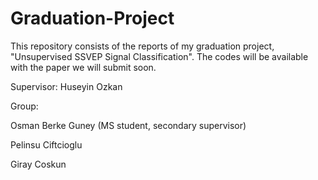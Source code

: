 # Graduation-Project

This repository consists of the reports of my graduation project, "Unsupervised SSVEP Signal Classification". The codes will be available with the paper we will submit soon.

Supervisor: Huseyin Ozkan

Group: 

Osman Berke Guney (MS student, secondary supervisor) 

Pelinsu Ciftcioglu 

Giray Coskun

